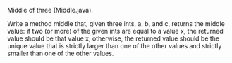Middle of three (Middle.java).

Write a method middle that, given three ints, a, b, and c, returns the middle value: if two (or more) of the given ints are equal to a value x, the returned value should be that value x; otherwise, the returned value should be the unique value that is strictly larger than one of the other values and strictly smaller than one of the other values.